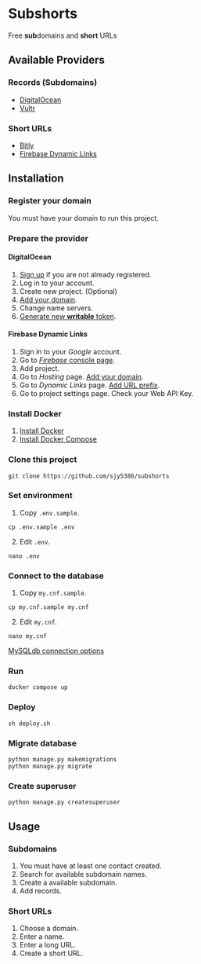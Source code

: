 # Subshorts

Free **sub**domains and **short** URLs

## Available Providers

### Records (Subdomains)

* [DigitalOcean](https://docs.digitalocean.com/products/networking/dns/)
* [Vultr](https://www.vultr.com/docs/introduction-to-vultr-dns/)

### Short URLs

* [Bitly](https://bitly.com/pages/products/link-management)
* [Firebase Dynamic Links](https://firebase.google.com/products/dynamic-links)

## Installation

### Register your domain

You must have your domain to run this project.

### Prepare the provider

#### DigitalOcean

1. [Sign up](https://m.do.co/c/d31ac39bdd48) if you are not already registered.
2. Log in to your account.
3. Create new project. (Optional)
4. [Add your domain](https://docs.digitalocean.com/products/networking/dns/how-to/add-domains/).
5. Change name servers.
6. [Generate new **writable** token](https://docs.digitalocean.com/reference/api/create-personal-access-token/).

#### Firebase Dynamic Links

1. Sign in to your *Google* account.
2. Go to [*Firebase* console page](https://console.firebase.google.com/).
3. Add project.
4. Go to *Hosting* page. [Add your domain](https://firebase.google.com/docs/hosting/custom-domain).
5. Go to *Dynamic Links* page. [Add URL prefix](https://firebase.google.com/docs/dynamic-links/custom-domains).
6. Go to project settings page. Check your Web API Key.

### Install Docker

1. [Install Docker](https://docs.docker.com/engine/install/)
2. [Install Docker Compose](https://docs.docker.com/compose/install/)

### Clone this project

```shell
git clone https://github.com/sjy5386/subshorts
```

### Set environment

1. Copy `.env.sample`.

```shell
cp .env.sample .env
```

2. Edit `.env`.

```shell
nano .env
```

### Connect to the database

1. Copy `my.cnf.sample`.

```shell
cp my.cnf.sample my.cnf
```

2. Edit `my.cnf`.

```shell
nano my.cnf
```

[MySQLdb connection options](https://mysqlclient.readthedocs.io/user_guide.html#functions-and-attributes)

### Run

```shell
docker compose up
```

### Deploy

```shell
sh deploy.sh
```

### Migrate database

```shell
python manage.py makemigrations
python manage.py migrate
```

### Create superuser

```shell
python manage.py createsuperuser
```

## Usage

### Subdomains

1. You must have at least one contact created.
2. Search for available subdomain names.
3. Create a available subdomain.
4. Add records.

### Short URLs

1. Choose a domain.
2. Enter a name.
3. Enter a long URL.
4. Create a short URL.
